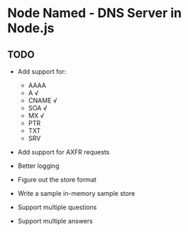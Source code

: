 # Node Named - DNS Server in Node.js

## TODO

 * Add support for:
    - AAAA 
    - A     √ 
    - CNAME √
    - SOA   √
    - MX    √
    - PTR   
    - TXT
    - SRV

 * Add support for AXFR requests
 * Better logging
 * Figure out the store format 
 * Write a sample in-memory sample store 
 * Support multiple questions 
 * Support multiple answers 

